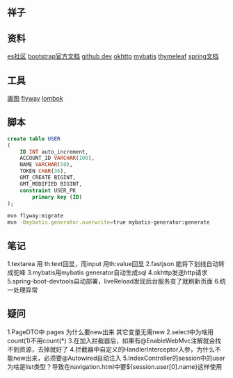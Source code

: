 ## 祥子

## 资料
[es社区](https://elasticsearch.cn/)
[bootstrap官方文档](https://v3.bootcss.com/)
[github dev](https://developer.github.com/apps/building-oauth-apps/creating-an-oauth-app/)
[okhttp](https://square.github.io/okhttp/)
[mybatis](https://mybatis.org/spring-boot-starter/mybatis-spring-boot-test-autoconfigure/index.html)
[thymeleaf](https://www.thymeleaf.org/doc/tutorials/3.0/usingthymeleaf.html)
[spring文档](https://docs.spring.io/spring/docs/5.0.1.RELEASE/spring-framework-reference/)

## 工具
[画图](https://www.visual-paradigm.com/cn/)
[flyway](https://flywaydb.org/getstarted/firststeps/maven)
[lombok](https://projectlombok.org/)

## 脚本
```sql
create table USER
(
	ID INT auto_increment,
	ACCOUNT_ID VARCHAR(100),
	NAME VARCHAR(50),
	TOKEN CHAR(36),
	GMT_CREATE BIGINT,
	GMT_MODIFIED BIGINT,
	constraint USER_PK
		primary key (ID)
);
```
```bash
mvn flyway:migrate
mvn -Dmybatis.generator.overwrite=true mybatis-generator:generate
```

## 笔记
1.textarea 用 th:text回显，而input 用th:value回显
2.fastjson 能将下划线自动转成驼峰
3.mybatis用mybatis generator自动生成sql
4.okhttp发送http请求
5.spring-boot-devtools自动部署，liveReload发现后台服务变了就刷新页面
6.统一处理异常

## 疑问
1.PageDTO中 pages 为什么要new出来 其它变量无需new
2.select中为啥用count(1)不用count(*)
3.在加入拦截器后，如果有@EnableWebMvc注解就会找不到资源，去掉就好了
4.拦截器中自定义的HandlerInterceptor入参，为什么不能new出来，必须要@Autowired自动注入
5.IndexController的session中的user为啥是list类型？导致在navigation.html中要${session.user[0].name}这样使用
